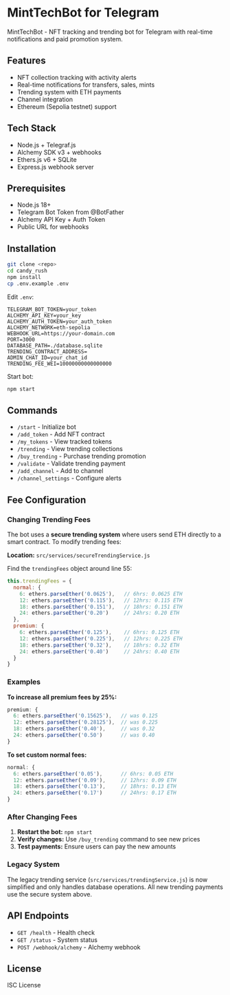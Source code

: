 # MintTechBot for Telegram

MintTechBot - NFT tracking and trending bot for Telegram with real-time notifications and paid promotion system.

## Features

- NFT collection tracking with activity alerts
- Real-time notifications for transfers, sales, mints
- Trending system with ETH payments
- Channel integration
- Ethereum (Sepolia testnet) support

## Tech Stack

- Node.js + Telegraf.js
- Alchemy SDK v3 + webhooks
- Ethers.js v6 + SQLite
- Express.js webhook server

## Prerequisites

- Node.js 18+
- Telegram Bot Token from @BotFather
- Alchemy API Key + Auth Token
- Public URL for webhooks

## Installation

```bash
git clone <repo>
cd candy_rush
npm install
cp .env.example .env
```

Edit `.env`:
```env
TELEGRAM_BOT_TOKEN=your_token
ALCHEMY_API_KEY=your_key
ALCHEMY_AUTH_TOKEN=your_auth_token
ALCHEMY_NETWORK=eth-sepolia
WEBHOOK_URL=https://your-domain.com
PORT=3000
DATABASE_PATH=./database.sqlite
TRENDING_CONTRACT_ADDRESS=
ADMIN_CHAT_ID=your_chat_id
TRENDING_FEE_WEI=10000000000000000
```

Start bot:
```bash
npm start
```

## Commands

- `/start` - Initialize bot
- `/add_token` - Add NFT contract
- `/my_tokens` - View tracked tokens
- `/trending` - View trending collections
- `/buy_trending` - Purchase trending promotion
- `/validate` - Validate trending payment
- `/add_channel` - Add to channel
- `/channel_settings` - Configure alerts

## Fee Configuration

### Changing Trending Fees

The bot uses a **secure trending system** where users send ETH directly to a smart contract. To modify trending fees:

**Location:** `src/services/secureTrendingService.js`

Find the `trendingFees` object around line 55:

```javascript
this.trendingFees = {
  normal: {
    6: ethers.parseEther('0.0625'),   // 6hrs: 0.0625 ETH
    12: ethers.parseEther('0.115'),   // 12hrs: 0.115 ETH
    18: ethers.parseEther('0.151'),   // 18hrs: 0.151 ETH
    24: ethers.parseEther('0.20')     // 24hrs: 0.20 ETH
  },
  premium: {
    6: ethers.parseEther('0.125'),    // 6hrs: 0.125 ETH
    12: ethers.parseEther('0.225'),   // 12hrs: 0.225 ETH
    18: ethers.parseEther('0.32'),    // 18hrs: 0.32 ETH
    24: ethers.parseEther('0.40')     // 24hrs: 0.40 ETH
  }
}
```

### Examples

**To increase all premium fees by 25%:**
```javascript
premium: {
  6: ethers.parseEther('0.15625'),   // was 0.125
  12: ethers.parseEther('0.28125'),  // was 0.225
  18: ethers.parseEther('0.40'),     // was 0.32
  24: ethers.parseEther('0.50')      // was 0.40
}
```

**To set custom normal fees:**
```javascript
normal: {
  6: ethers.parseEther('0.05'),      // 6hrs: 0.05 ETH
  12: ethers.parseEther('0.09'),     // 12hrs: 0.09 ETH
  18: ethers.parseEther('0.13'),     // 18hrs: 0.13 ETH
  24: ethers.parseEther('0.17')      // 24hrs: 0.17 ETH
}
```

### After Changing Fees

1. **Restart the bot:** `npm start`
2. **Verify changes:** Use `/buy_trending` command to see new prices
3. **Test payments:** Ensure users can pay the new amounts

### Legacy System

The legacy trending service (`src/services/trendingService.js`) is now simplified and only handles database operations. All new trending payments use the secure system above.

## API Endpoints

- `GET /health` - Health check
- `GET /status` - System status
- `POST /webhook/alchemy` - Alchemy webhook

## License

ISC License